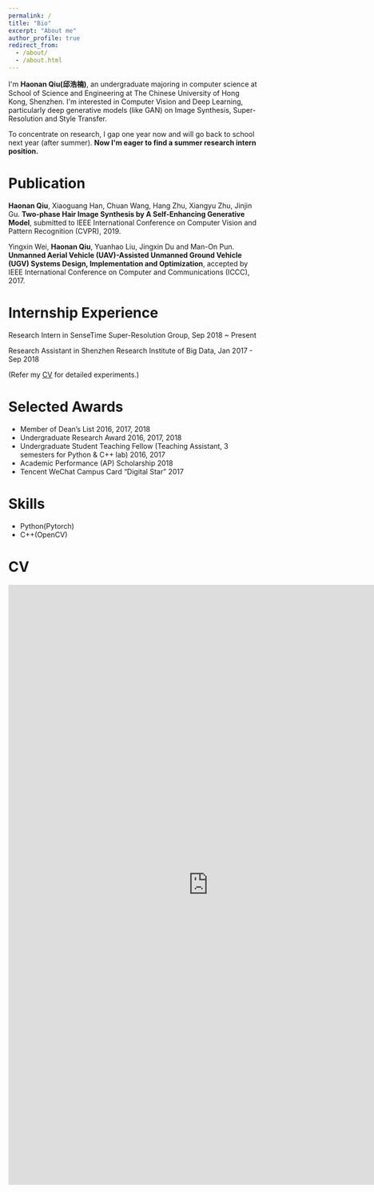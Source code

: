 ```yaml
---
permalink: /
title: "Bio"
excerpt: "About me"
author_profile: true
redirect_from: 
  - /about/
  - /about.html
---
```


I'm **Haonan Qiu(邱浩楠)**, an undergraduate majoring in computer science at School of Science and Engineering at The Chinese University of Hong Kong, Shenzhen. I'm interested in Computer Vision and Deep Learning, particularly deep generative models (like GAN) on Image Synthesis, Super-Resolution and Style Transfer.

To concentrate on research, I gap one year now and will go back to school next year (after summer). **Now I'm eager to find a summer research intern position.**

# Publication

**Haonan Qiu**, Xiaoguang Han, Chuan Wang, Hang Zhu, Xiangyu Zhu, Jinjin Gu. **Two-phase Hair Image Synthesis by A Self-Enhancing Generative Model**, submitted to IEEE International Conference on Computer Vision and Pattern Recognition (CVPR), 2019.

Yingxin Wei, **Haonan Qiu**, Yuanhao Liu, Jingxin Du and Man-On Pun. **Unmanned Aerial Vehicle (UAV)-Assisted Unmanned Ground Vehicle (UGV) Systems Design, Implementation and Optimization**, accepted by IEEE International Conference on Computer and Communications (ICCC), 2017.

# Internship Experience

Research Intern in SenseTime Super-Resolution Group,  Sep 2018 ~ Present 

Research Assistant in Shenzhen Research Institute of Big Data,  Jan 2017 - Sep 2018

(Refer my <a href="#cv">CV</a> for detailed experiments.)

# Selected Awards
* Member of Dean’s List  2016, 2017, 2018
* Undergraduate Research Award  2016, 2017, 2018
* Undergraduate Student Teaching Fellow (Teaching Assistant, 3 semesters for Python \& C++ lab)  2016, 2017
* Academic Performance (AP) Scholarship  2018
* Tencent WeChat Campus Card “Digital Star”  2017

# Skills
* Python(Pytorch)
* C++(OpenCV)

# CV
<iframe id='cv' src="https://docs.google.com/gview?url=http://arthur-qiu.github.io/files/cv_haonan.pdf&embedded=true" style="width:800px; height:1200px;" frameborder="0"></iframe>
